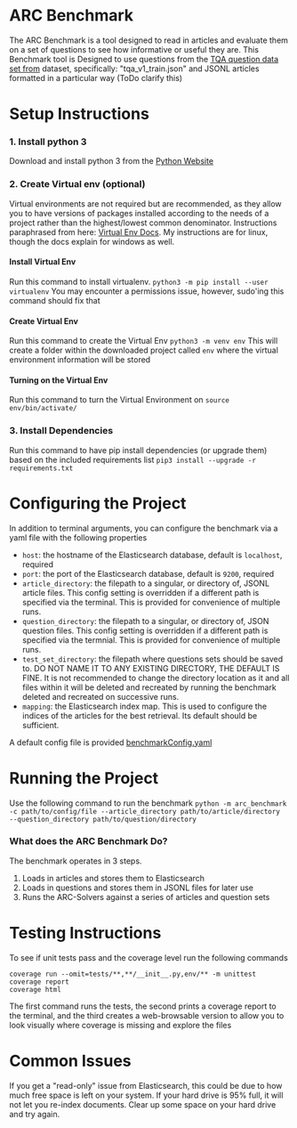 # ARC Benchmark
The ARC Benchmark is a tool designed to read in articles and evaluate them on a set of questions to see how informative
or useful they are. This Benchmark tool is Designed to use questions from the 
[TQA question data set from](http://data.allenai.org/tqa/) dataset, specifically: "tqa_v1_train.json" and JSONL articles
formatted in a particular way (ToDo clarify this)

# Setup Instructions

### 1. Install python 3
Download and install python 3 from the [Python Website](https://www.python.org/downloads/)

### 2. Create Virtual env (optional)
Virtual environments are not required but are recommended, as they allow you to have versions of packages installed
according to the needs of a project rather than the highest/lowest common denominator. Instructions paraphrased from
here: [Virtual Env Docs](https://packaging.python.org/guides/installing-using-pip-and-virtual-environments/). 
My instructions are for linux, though the docs explain for windows as well.

#### Install Virtual Env
Run this command to install virtualenv.
`python3 -m pip install --user virtualenv`
You may encounter a permissions issue, however, sudo'ing this command should fix that 

#### Create Virtual Env
Run this command to create the Virtual Env
`python3 -m venv env`
This will create a folder within the downloaded project called `env` where the virtual environment information will be
stored

#### Turning on the Virtual Env
Run this command to turn the Virtual Environment on
`source env/bin/activate/`

### 3. Install Dependencies
Run this command to have pip install dependencies (or upgrade them) based on the included requirements list
`pip3 install --upgrade -r requirements.txt`

# Configuring the Project
In addition to terminal arguments, you can configure the benchmark via a yaml file with the following properties
* `host`: the hostname of the Elasticsearch database, default is `localhost`, required
* `port`: the port of the Elasticsearch database, default is `9200`, required
* `article_directory`: the filepath to a singular, or directory of, JSONL article files. This config setting is
    overridden if a different path is specified via the terminal. This is provided for convenience of multiple runs.
* `question_directory`: the filepath to a singular, or directory of, JSON question files. This config setting is
    overridden if a different path is specified via the termnial. This is provided for convenience of multiple runs.
* `test_set_directory`: the filepath where questions sets should be saved to. DO NOT NAME IT TO ANY EXISTING DIRECTORY,
    THE DEFAULT IS FINE. It is not recommended to change the directory location as it and all files within it will be
    deleted and recreated by running the benchmark deleted and recreated on successive runs.
* `mapping`: the Elasticsearch index map. This is used to configure the indices of the articles for the best retrieval.
    Its default should be sufficient.
    
A default config file is provided [benchmarkConfig.yaml](benchmarkConfig.yaml)

# Running the Project
Use the following command to run the benchmark
`python -m arc_benchmark -c path/to/config/file --article_directory path/to/article/directory 
--question_directory path/to/question/directory`

### What does the ARC Benchmark Do?
The benchmark operates in 3 steps.
1. Loads in articles and stores them to Elasticsearch
2. Loads in questions and stores them in JSONL files for later use
3. Runs the ARC-Solvers against a series of articles and question sets

# Testing Instructions
To see if unit tests pass and the coverage level run the following commands
```
coverage run --omit=tests/**,**/__init__.py,env/** -m unittest
coverage report
coverage html
```
The first command runs the tests, the second prints a coverage report to the terminal, and the third creates a
web-browsable version to allow you to look visually where coverage is missing and explore the files

# Common Issues
If you get a "read-only" issue from Elasticsearch, this could be due to how much free space is left on your system. If
your hard drive is 95% full, it will not let you re-index documents. Clear up some space on your hard drive and try
again.